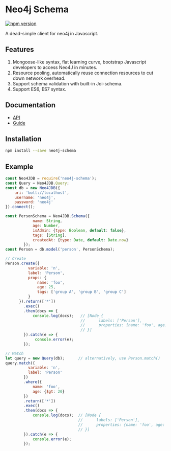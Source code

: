 # Neo4j Schema
[![npm version](https://badge.fury.io/js/neo4j-schema.svg)](https://badge.fury.io/js/neo4j-schema)

A dead-simple client for neo4j in Javascript.

## Features
1. Mongoose-like syntax, flat learning curve, bootstrap Javascript developers to access Neo4J in minutes.
2. Resource pooling, automatically reuse connection resources to cut down network overhead.
3. Support schema validation with built-in Joi-schema.
4. Support ES6, ES7 syntax.

## Documentation
* [API](https://hastingsyoung.github.io/neo4j-schema/)
* [Guide]()

## Installation
```sh
npm install --save neo4j-schema
```

## Example
```javascript
const Neo4JDB = require('neo4j-schema');
const Query = Neo4JDB.Query;
const db = new Neo4JDB({
    uri: 'bolt://localhost',
    username: 'neo4j',
    password: 'neo4j'
}).connect();

const PersonSchema = Neo4JDB.Schema({
            name: String,
            age: Number,
            isAdmin: {type: Boolean, default: false},
            tags: [String],
            createdAt: {type: Date, default: Date.now}
        });
const Person = db.model('person', PersonSchema);

// Create
Person.create({
          variable: 'n',
          label: 'Person',
          props: {
              name: 'foo',
              age: 25,
              tags: ['group A', 'group B', 'group C']
          }
      }).return(['*'])
        .exec()
        .then(docs => {
            console.log(docs);   // [Node {
                                 //      labels: ['Person'],
                                 //      properties: {name: 'foo', age: 25, tags: ['group A', 'group B', 'group C'], isAdmin: false, createdAt: 1529831729}
                                 // }]
        }).catch(e => {
             console.error(e);
        });

// Match
let query = new Query(db);      // alternatively, use Person.match()
query.match({
          variable: 'n',
          label: 'Person'
        })
        .where({
            name: 'foo',
            age: {$gt: 20}
        })
        .return(['*'])
        .exec()
        .then(docs => {
            console.log(docs);  // [Node {
                                //      labels: ['Person'],
                                //      properties: {name: 'foo', age: 25, tags: ['group A', 'group B', 'group C'], isAdmin: false, createdAt: 1529831729}
                                // }]
        }).catch(e => {
            console.error(e);
        });
```